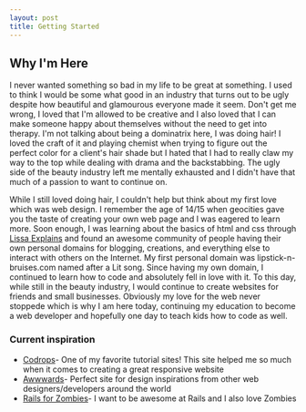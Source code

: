 ```yaml
---
layout: post
title: Getting Started
---
```

<h2>Why I'm Here</h2>
I never wanted something so bad in my life to be great at something. I used to think I would be some what good in an industry that turns out to be ugly despite how beautiful and glamourous everyone made it seem. Don't get me wrong, I loved that I'm allowed to be creative and I also loved that I can make someone happy about themselves without the need to get into therapy. I'm not talking about being a dominatrix here, I was doing hair! I loved the craft of it and playing chemist when trying to figure out the perfect color for a client's hair shade but I hated that I had to really claw my way to the top while dealing with drama and the backstabbing. The ugly side of the beauty industry left me mentally exhausted and I didn't have that much of a passion to want to continue on. 

While I still loved doing hair, I couldn't help but think about my first love which was web design. I remember the age of 14/15 when geocities gave you the taste of creating your own web page and I was eagered to learn more. Soon enough, I was learning about the basics of html and css through <a href="http://www.lissaexplains.com/" target="new">Lissa Explains</a> and found an awesome community of people having their own personal domains for blogging, creations, and everything else to interact with others on the Internet. My first personal domain was lipstick-n-bruises.com named after a Lit song. Since having my own domain, I continued to learn how to code and absolutely fell in love with it. To this day, while still in the beauty industry, I would continue to create websites for friends and small businesses. Obviously my love for the web never stoppede which is why I am here today, continuing my education to become a web developer and hopefully one day to teach kids how to code as well. 

<h3>Current inspiration</h3>

<ul>
  <li><a href="http://tympanus.net/codrops/" target="new">Codrops</a>- One of my favorite tutorial sites! This site helped me so much when it comes to creating a great responsive website</li>
  <li><a href="http://www.awwwards.com/" target="new">Awwwards</a>- Perfect site for design inspirations from other web designers/developers around the world</li>
  <li><a href="http://railsforzombies.org/" target="new">Rails for Zombies</a>- I want to be awesome at Rails and I also love Zombies</li>
</ul>
